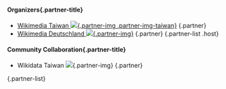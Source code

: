 #### Organizers{.partner-title}
- [Wikimedia Taiwan ![](https://upload.wikimedia.org/wikipedia/commons/c/c4/Wikimedia_Taiwan.svg){.partner-img .partner-img-taiwan}](https://www.facebook.com/wikimedia.tw) {.partner}
- [Wikimedia Deutschland ![](https://upload.wikimedia.org/wikipedia/commons/e/e8/Wikimedia_Deutschland-Logo.svg){.partner-img}](https://social.wikimedia.de/@wikimediaDE) {.partner}
{.partner-list .host}
#### Community Collaboration{.partner-title}
- Wikidata Taiwan ![](https://upload.wikimedia.org/wikipedia/commons/7/79/Wikidata-logo-rgb-withtaiwan.svg){.partner-img} {.partner}

{.partner-list}